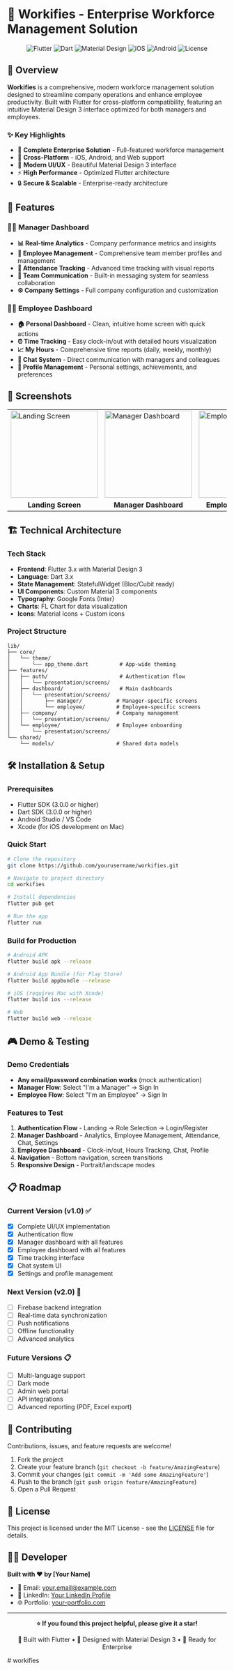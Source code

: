 # 📱 Workifies - Enterprise Workforce Management Solution

<div align="center">
  <img src="https://img.shields.io/badge/Flutter-02569B?style=for-the-badge&logo=flutter&logoColor=white" alt="Flutter" />
  <img src="https://img.shields.io/badge/Dart-0175C2?style=for-the-badge&logo=dart&logoColor=white" alt="Dart" />
  <img src="https://img.shields.io/badge/Material%20Design-757575?style=for-the-badge&logo=material-design&logoColor=white" alt="Material Design" />
  <img src="https://img.shields.io/badge/iOS-000000?style=for-the-badge&logo=ios&logoColor=white" alt="iOS" />
  <img src="https://img.shields.io/badge/Android-3DDC84?style=for-the-badge&logo=android&logoColor=white" alt="Android" />
  <img src="https://img.shields.io/badge/License-MIT-green.svg?style=for-the-badge" alt="License" />
</div>

## 🎯 Overview

**Workifies** is a comprehensive, modern workforce management solution designed to streamline company operations and enhance employee productivity. Built with Flutter for cross-platform compatibility, featuring an intuitive Material Design 3 interface optimized for both managers and employees.

### ✨ Key Highlights
- 🏢 **Complete Enterprise Solution** - Full-featured workforce management
- 📱 **Cross-Platform** - iOS, Android, and Web support
- 🎨 **Modern UI/UX** - Beautiful Material Design 3 interface
- ⚡ **High Performance** - Optimized Flutter architecture
- 🔒 **Secure & Scalable** - Enterprise-ready architecture

## 🚀 Features

### 👨‍💼 **Manager Dashboard**
- **📊 Real-time Analytics** - Company performance metrics and insights
- **👥 Employee Management** - Comprehensive team member profiles and management
- **📅 Attendance Tracking** - Advanced time tracking with visual reports
- **💬 Team Communication** - Built-in messaging system for seamless collaboration
- **⚙️ Company Settings** - Full company configuration and customization

### 👩‍💻 **Employee Dashboard**
- **🏠 Personal Dashboard** - Clean, intuitive home screen with quick actions
- **⏰ Time Tracking** - Easy clock-in/out with detailed hours visualization
- **📈 My Hours** - Comprehensive time reports (daily, weekly, monthly)
- **💬 Chat System** - Direct communication with managers and colleagues
- **👤 Profile Management** - Personal settings, achievements, and preferences

## 📱 Screenshots

<div align="center">
  <table>
    <tr>
      <td><img src="screenshots/landing.png" width="200" alt="Landing Screen"/></td>
      <td><img src="screenshots/manager-dashboard.png" width="200" alt="Manager Dashboard"/></td>
      <td><img src="screenshots/employee-dashboard.png" width="200" alt="Employee Dashboard"/></td>
      <td><img src="screenshots/attendance.png" width="200" alt="Attendance Tracking"/></td>
    </tr>
    <tr>
      <td align="center"><b>Landing Screen</b></td>
      <td align="center"><b>Manager Dashboard</b></td>
      <td align="center"><b>Employee Dashboard</b></td>
      <td align="center"><b>Attendance Tracking</b></td>
    </tr>
  </table>
</div>

## 🏗️ Technical Architecture

### **Tech Stack**
- **Frontend**: Flutter 3.x with Material Design 3
- **Language**: Dart 3.x
- **State Management**: StatefulWidget (Bloc/Cubit ready)
- **UI Components**: Custom Material 3 components
- **Typography**: Google Fonts (Inter)
- **Charts**: FL Chart for data visualization
- **Icons**: Material Icons + Custom icons

### **Project Structure**
```
lib/
├── core/
│   └── theme/
│       └── app_theme.dart          # App-wide theming
├── features/
│   ├── auth/                       # Authentication flow
│   │   └── presentation/screens/
│   ├── dashboard/                  # Main dashboards
│   │   └── presentation/screens/
│   │       ├── manager/           # Manager-specific screens
│   │       └── employee/          # Employee-specific screens
│   ├── company/                   # Company management
│   │   └── presentation/screens/
│   └── employee/                  # Employee onboarding
│       └── presentation/screens/
└── shared/
    └── models/                    # Shared data models
```

## 🛠️ Installation & Setup

### **Prerequisites**
- Flutter SDK (3.0.0 or higher)
- Dart SDK (3.0.0 or higher)
- Android Studio / VS Code
- Xcode (for iOS development on Mac)

### **Quick Start**
```bash
# Clone the repository
git clone https://github.com/yourusername/workifies.git

# Navigate to project directory
cd workifies

# Install dependencies
flutter pub get

# Run the app
flutter run
```

### **Build for Production**
```bash
# Android APK
flutter build apk --release

# Android App Bundle (for Play Store)
flutter build appbundle --release

# iOS (requires Mac with Xcode)
flutter build ios --release

# Web
flutter build web --release
```

## 🎮 Demo & Testing

### **Demo Credentials**
- **Any email/password combination works** (mock authentication)
- **Manager Flow**: Select "I'm a Manager" → Sign In
- **Employee Flow**: Select "I'm an Employee" → Sign In

### **Features to Test**
1. **Authentication Flow** - Landing → Role Selection → Login/Register
2. **Manager Dashboard** - Analytics, Employee Management, Attendance, Chat, Settings
3. **Employee Dashboard** - Clock-in/out, Hours Tracking, Chat, Profile
4. **Navigation** - Bottom navigation, screen transitions
5. **Responsive Design** - Portrait/landscape modes

## 📋 Roadmap

### **Current Version (v1.0)** ✅
- [x] Complete UI/UX implementation
- [x] Authentication flow
- [x] Manager dashboard with all features
- [x] Employee dashboard with all features
- [x] Time tracking interface
- [x] Chat system UI
- [x] Settings and profile management

### **Next Version (v2.0)** 🔄
- [ ] Firebase backend integration
- [ ] Real-time data synchronization
- [ ] Push notifications
- [ ] Offline functionality
- [ ] Advanced analytics

### **Future Versions** 📋
- [ ] Multi-language support
- [ ] Dark mode
- [ ] Admin web portal
- [ ] API integrations
- [ ] Advanced reporting (PDF, Excel export)

## 🤝 Contributing

Contributions, issues, and feature requests are welcome!

1. Fork the project
2. Create your feature branch (`git checkout -b feature/AmazingFeature`)
3. Commit your changes (`git commit -m 'Add some AmazingFeature'`)
4. Push to the branch (`git push origin feature/AmazingFeature`)
5. Open a Pull Request

## 📄 License

This project is licensed under the MIT License - see the [LICENSE](LICENSE) file for details.

## 👨‍💻 Developer

**Built with ❤️ by [Your Name]**

- 📧 Email: your.email@example.com
- 💼 LinkedIn: [Your LinkedIn Profile](https://linkedin.com/in/yourprofile)
- 🌐 Portfolio: [your-portfolio.com](https://your-portfolio.com)

---

<div align="center">
  <p><b>⭐ If you found this project helpful, please give it a star!</b></p>
  <p>📱 Built with Flutter • 🎨 Designed with Material Design 3 • 🚀 Ready for Enterprise</p>
</div>
# workifies

